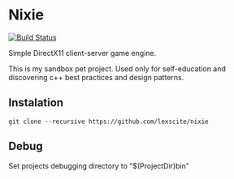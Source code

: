 # Nixie
[![Build Status](https://travis-ci.org/lexscite/nixie.svg?branch=master)](https://travis-ci.org/lexscite/nixie)

Simple DirectX11 client-server game engine.

This is my sandbox pet project. Used only for self-education and discovering c++ best practices and design patterns.

## Instalation
```
git clone --recursive https://github.com/lexscite/nixie
```
## Debug
Set projects debugging directory to "$(ProjectDir)bin\"
